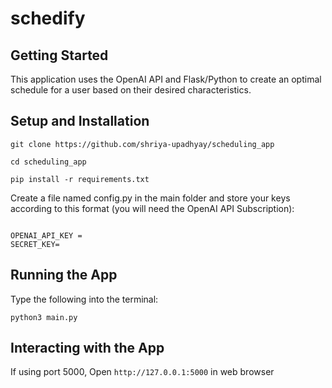 # schedify

## Getting Started

This application uses the OpenAI API and Flask/Python to create an optimal schedule for a user based on their desired characteristics.

## Setup and Installation


```
git clone https://github.com/shriya-upadhyay/scheduling_app

```

```
cd scheduling_app
```

```
pip install -r requirements.txt
```

Create a file named config.py in the main folder and store your keys according to this format (you will need the OpenAI API Subscription):

```

OPENAI_API_KEY = 
SECRET_KEY= 

```

## Running the App
Type the following into the terminal: 
```
python3 main.py
```

## Interacting with the App
If using port 5000, 
Open `http://127.0.0.1:5000` in web browser




